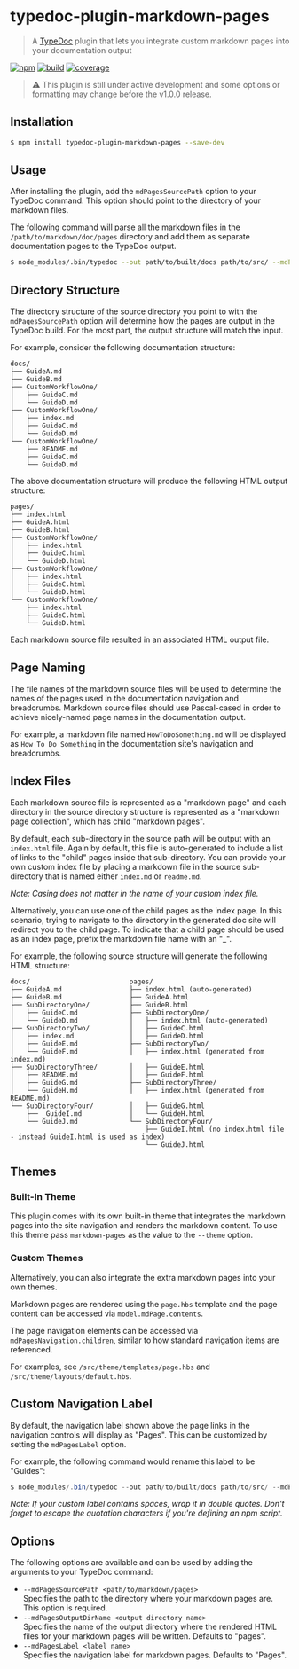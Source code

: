 # typedoc-plugin-markdown-pages

> A [TypeDoc](https://github.com/TypeStrong/typedoc) plugin that lets you integrate custom markdown pages into your documentation output

[![npm](https://img.shields.io/npm/v/typedoc-plugin-markdown-pages.svg?color=brightgreen)](https://www.npmjs.com/package/typedoc-plugin-markdown-pages)
[![build](https://img.shields.io/circleci/project/github/mipatterson/typedoc-plugin-markdown-pages/develop.svg)](https://circleci.com/gh/mipatterson/typedoc-plugin-markdown-pages/tree/develop)
[![coverage](https://img.shields.io/codecov/c/github/mipatterson/typedoc-plugin-markdown-pages/develop.svg)](https://codecov.io/gh/mipatterson/typedoc-plugin-markdown-pages)

> ⚠️ This plugin is still under active development and some options or formatting may change before the v1.0.0 release.

## Installation

```bash
$ npm install typedoc-plugin-markdown-pages --save-dev
```

## Usage

After installing the plugin, add the `mdPagesSourcePath` option to your TypeDoc command. This option should point to the directory of your markdown files.

The following command will parse all the markdown files in the `/path/to/markdown/doc/pages` directory and add them as separate documentation pages to the TypeDoc output.

```bash
$ node_modules/.bin/typedoc --out path/to/built/docs path/to/src/ --mdPagesSourcePath path/to/markdown/doc/pages --theme markdown-pages
```

## Directory Structure

The directory structure of the source directory you point to with the `mdPagesSourcePath` option will determine how the pages are output in the TypeDoc build. For the most part, the output structure will match the input.

For example, consider the following documentation structure:

```
docs/
├── GuideA.md
├── GuideB.md
├── CustomWorkflowOne/
│   ├── GuideC.md
│   └── GuideD.md
├── CustomWorkflowOne/
│   ├── index.md
│   ├── GuideC.md
│   └── GuideD.md
└── CustomWorkflowOne/
    ├── README.md
    ├── GuideC.md
    └── GuideD.md
```

The above documentation structure will produce the following HTML output structure:

```
pages/
├── index.html
├── GuideA.html
├── GuideB.html
├── CustomWorkflowOne/
│   ├── index.html
│   ├── GuideC.html
│   └── GuideD.html
├── CustomWorkflowOne/
│   ├── index.html
│   ├── GuideC.html
│   └── GuideD.html
└── CustomWorkflowOne/
    ├── index.html
    ├── GuideC.html
    └── GuideD.html
```

Each markdown source file resulted in an associated HTML output file.

## Page Naming

The file names of the markdown source files will be used to determine the names of the pages used in the documentation navigation and breadcrumbs. Markdown source files should use Pascal-cased in order to achieve nicely-named page names in the documentation output.

For example, a markdown file named `HowToDoSomething.md` will be displayed as `How To Do Something` in the documentation site's navigation and breadcrumbs.

## Index Files

Each markdown source file is represented as a "markdown page" and each directory in the source directory structure is represented as a "markdown page collection", which has child "markdown pages".

By default, each sub-directory in the source path will be output with an `index.html` file. Again by default, this file is auto-generated to include a list of links to the "child" pages inside that sub-directory. You can provide your own custom index file by placing a markdown file in the source sub-directory that is named either `index.md` or `readme.md`.

_Note: Casing does not matter in the name of your custom index file._

Alternatively, you can use one of the child pages as the index page. In this scenario, trying to navigate to the directory in the generated doc site will redirect you to the child page. To indicate that a child page should be used as an index page, prefix the markdown file name with an "_".

For example, the following source structure will generate the following HTML structure:

```
docs/                         pages/
├── GuideA.md                 ├── index.html (auto-generated)
├── GuideB.md                 ├── GuideA.html
├── SubDirectoryOne/          ├── GuideB.html
│   ├── GuideC.md             ├── SubDirectoryOne/
│   └── GuideD.md             │   ├── index.html (auto-generated)
├── SubDirectoryTwo/          │   ├── GuideC.html
│   ├── index.md              │   ├── GuideD.html
│   ├── GuideE.md             ├── SubDirectoryTwo/
│   └── GuideF.md             │   ├── index.html (generated from index.md)
├── SubDirectoryThree/        │   ├── GuideE.html
│   ├── README.md             │   ├── GuideF.html
│   ├── GuideG.md             ├── SubDirectoryThree/
│   └── GuideH.md             │   ├── index.html (generated from README.md)
└── SubDirectoryFour/         │   ├── GuideG.html
    ├── _GuideI.md            │   └── GuideH.html
    └── GuideJ.md             └── SubDirectoryFour/
                                  ├── GuideI.html (no index.html file - instead GuideI.html is used as index)
                                  └── GuideJ.html
```

## Themes

### Built-In Theme

This plugin comes with its own built-in theme that integrates the markdown pages into the site navigation and renders the markdown content. To use this theme pass `markdown-pages` as the value to the `--theme` option.

### Custom Themes

Alternatively, you can also integrate the extra markdown pages into your own themes.

Markdown pages are rendered using the `page.hbs` template and the page content can be accessed via `model.mdPage.contents`.

The page navigation elements can be accessed via `mdPagesNavigation.children`, similar to how standard navigation items are referenced.

For examples, see `/src/theme/templates/page.hbs` and `/src/theme/layouts/default.hbs`.

## Custom Navigation Label

By default, the navigation label shown above the page links in the navigation controls will display as "Pages". This can be customized by setting the `mdPagesLabel` option.

For example, the following command would rename this label to be "Guides":

```powershell
$ node_modules/.bin/typedoc --out path/to/built/docs path/to/src/ --mdPagesSourcePath path/to/markdown/doc/pages --theme markdown-pages --mdPagesLabel Guides
```

_Note: If your custom label contains spaces, wrap it in double quotes. Don't forget to escape the quotation characters if you're defining an npm script._

## Options

The following options are available and can be used by adding the arguments to your TypeDoc command:

* `--mdPagesSourcePath <path/to/markdown/pages>`<br>
  Specifies the path to the directory where your markdown pages are. This option is required.
* `--mdPagesOutputDirName <output directory name>`<br>
  Specifies the name of the output directory where the rendered HTML files for your markdown pages will be written. Defaults to "pages".
* `--mdPagesLabel <label name>`<br>
  Specifies the navigation label for markdown pages. Defaults to "Pages".
